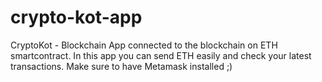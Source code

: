 # crypto-kot-app
CryptoKot - Blockchain App connected to the blockchain on ETH smartcontract. In this app you can send ETH easily and check your latest transactions. Make sure to have Metamask installed ;)
